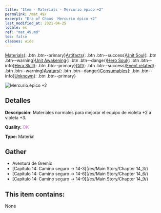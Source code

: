 ```yaml
---
title: "Item - Materials - Mercurio épico +2"
permalink: /mat_49/
excerpt: "Era of Chaos  Mercurio épico +2"
last_modified_at: 2021-04-25
locale: es
ref: "mat_49.md"
toc: false
classes: wide
---
```

 [Materials](/ItemsES/){: .btn .btn--primary}[Artifacts](/ItemsES/Artifacts/){: .btn .btn--success}[Unit Soul](/ItemsES/UnitSoul/){: .btn .btn--warning}[Unit Awakening](/ItemsES/UnitAwakening/){: .btn .btn--danger}[Hero Soul](/ItemsES/HeroSoul/){: .btn .btn--info}[Hero Skill](/ItemsES/HeroSkill/){: .btn .btn--primary}[Gift](/ItemsES/Gift/){: .btn .btn--success}[Event related](/ItemsES/Events/){: .btn .btn--warning}[Avatars](/ItemsES/Avatars/){: .btn .btn--danger}[Consumables](/ItemsES/Consumables/){: .btn .btn--info}[Unknown](/ItemsES/Unknown/){: .btn .btn--primary}

 ![Mercurio épico +2](/images/t/i_cailiao_shuiyin2.png)

## Detalles
 **Descripción:** Materiales normales para mejorar el equipo de violeta +2 a violeta +3.

 **Quality:** <span style="color: #DA70D6">OK</span>

 **Type:** Material

## Gather

*    Aventura de Gremio 
*    [Capítulo 14: Camino seguro -> 14-3](/es/Main Story/Chapter 14_3/) 
*    [Capítulo 14: Camino seguro -> 14-6](/es/Main Story/Chapter 14_6/) 
*    [Capítulo 14: Camino seguro -> 14-9](/es/Main Story/Chapter 14_9/) 

## This item contains:

  None

